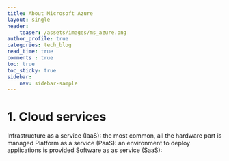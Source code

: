 ```yaml
---
title: About Microsoft Azure
layout: single
header:
    teaser: /assets/images/ms_azure.png
author_profile: true
categories: tech_blog
read_time: true
comments : true
toc: true
toc_sticky: true
sidebar:
    nav: sidebar-sample
---
```


# 1. Cloud services

Infrastructure as a service (IaaS): the most common, all the hardware part is managed
Platform as a service (PaaS): an environment to deploy applications is provided
Software as as service (SaaS):
